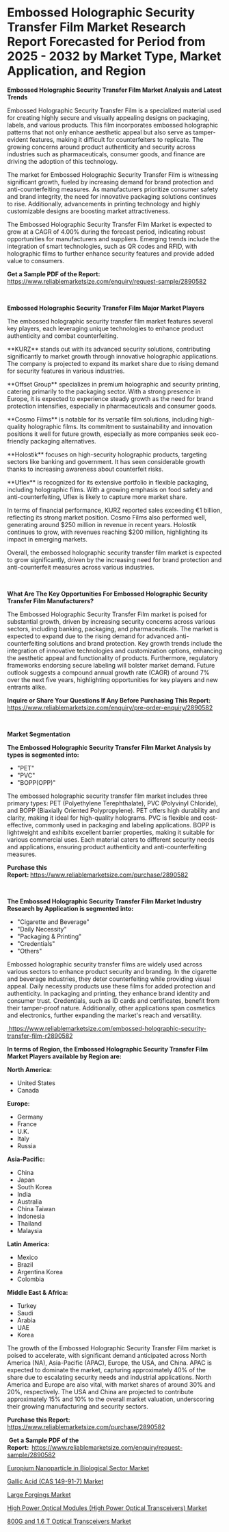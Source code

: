 <p><h1>Embossed Holographic Security Transfer Film Market Research Report Forecasted for Period from 2025 -  2032 by Market Type, Market Application, and Region</h1></p><p><strong>Embossed Holographic Security Transfer Film Market Analysis and Latest Trends</strong></p>
<p><p>Embossed Holographic Security Transfer Film is a specialized material used for creating highly secure and visually appealing designs on packaging, labels, and various products. This film incorporates embossed holographic patterns that not only enhance aesthetic appeal but also serve as tamper-evident features, making it difficult for counterfeiters to replicate. The growing concerns around product authenticity and security across industries such as pharmaceuticals, consumer goods, and finance are driving the adoption of this technology.</p><p>The market for Embossed Holographic Security Transfer Film is witnessing significant growth, fueled by increasing demand for brand protection and anti-counterfeiting measures. As manufacturers prioritize consumer safety and brand integrity, the need for innovative packaging solutions continues to rise. Additionally, advancements in printing technology and highly customizable designs are boosting market attractiveness. </p><p>The Embossed Holographic Security Transfer Film Market is expected to grow at a CAGR of 4.00% during the forecast period, indicating robust opportunities for manufacturers and suppliers. Emerging trends include the integration of smart technologies, such as QR codes and RFID, with holographic films to further enhance security features and provide added value to consumers.</p></p>
<p><strong>Get a Sample PDF of the Report:&nbsp;</strong> <a href="https://www.reliablemarketsize.com/enquiry/request-sample/2890582?utm_campaign=2041&utm_medium=2&utm_source=Github&utm_content=ia&utm_term=14032025&utm_id=embossed-holographic-security-transfer-film">https://www.reliablemarketsize.com/enquiry/request-sample/2890582</a></p>
<p>&nbsp;</p>
<p><strong>Embossed Holographic Security Transfer Film Major Market Players</strong></p>
<p><p>The embossed holographic security transfer film market features several key players, each leveraging unique technologies to enhance product authenticity and combat counterfeiting.</p><p>**KURZ** stands out with its advanced security solutions, contributing significantly to market growth through innovative holographic applications. The company is projected to expand its market share due to rising demand for security features in various industries.</p><p>**Offset Group** specializes in premium holographic and security printing, catering primarily to the packaging sector. With a strong presence in Europe, it is expected to experience steady growth as the need for brand protection intensifies, especially in pharmaceuticals and consumer goods.</p><p>**Cosmo Films** is notable for its versatile film solutions, including high-quality holographic films. Its commitment to sustainability and innovation positions it well for future growth, especially as more companies seek eco-friendly packaging alternatives. </p><p>**Holostik** focuses on high-security holographic products, targeting sectors like banking and government. It has seen considerable growth thanks to increasing awareness about counterfeit risks.</p><p>**Uflex** is recognized for its extensive portfolio in flexible packaging, including holographic films. With a growing emphasis on food safety and anti-counterfeiting, Uflex is likely to capture more market share.</p><p>In terms of financial performance, KURZ reported sales exceeding €1 billion, reflecting its strong market position. Cosmo Films also performed well, generating around $250 million in revenue in recent years. Holostik continues to grow, with revenues reaching $200 million, highlighting its impact in emerging markets.</p><p>Overall, the embossed holographic security transfer film market is expected to grow significantly, driven by the increasing need for brand protection and anti-counterfeit measures across various industries.</p></p>
<p>&nbsp;</p>
<p><strong>What Are The Key Opportunities For Embossed Holographic Security Transfer Film Manufacturers?</strong></p>
<p><p>The Embossed Holographic Security Transfer Film market is poised for substantial growth, driven by increasing security concerns across various sectors, including banking, packaging, and pharmaceuticals. The market is expected to expand due to the rising demand for advanced anti-counterfeiting solutions and brand protection. Key growth trends include the integration of innovative technologies and customization options, enhancing the aesthetic appeal and functionality of products. Furthermore, regulatory frameworks endorsing secure labeling will bolster market demand. Future outlook suggests a compound annual growth rate (CAGR) of around 7% over the next five years, highlighting opportunities for key players and new entrants alike.</p></p>
<p><strong>Inquire or Share Your Questions If Any Before Purchasing This Report:</strong> <a href="https://www.reliablemarketsize.com/enquiry/pre-order-enquiry/2890582?utm_campaign=2041&utm_medium=2&utm_source=Github&utm_content=ia&utm_term=14032025&utm_id=embossed-holographic-security-transfer-film">https://www.reliablemarketsize.com/enquiry/pre-order-enquiry/2890582</a></p>
<p>&nbsp;</p>
<p><strong>Market Segmentation</strong></p>
<p><strong>The Embossed Holographic Security Transfer Film Market Analysis by types is segmented into:</strong></p>
<p><ul><li>"PET"</li><li>"PVC"</li><li>"BOPP(OPP)"</li></ul></p>
<p><p>The embossed holographic security transfer film market includes three primary types: PET (Polyethylene Terephthalate), PVC (Polyvinyl Chloride), and BOPP (Biaxially Oriented Polypropylene). PET offers high durability and clarity, making it ideal for high-quality holograms. PVC is flexible and cost-effective, commonly used in packaging and labeling applications. BOPP is lightweight and exhibits excellent barrier properties, making it suitable for various commercial uses. Each material caters to different security needs and applications, ensuring product authenticity and anti-counterfeiting measures.</p></p>
<p><strong>Purchase this Report:&nbsp;</strong><a href="https://www.reliablemarketsize.com/purchase/2890582?utm_campaign=2041&utm_medium=2&utm_source=Github&utm_content=ia&utm_term=14032025&utm_id=embossed-holographic-security-transfer-film">https://www.reliablemarketsize.com/purchase/2890582</a></p>
<p>&nbsp;</p>
<p><strong>The Embossed Holographic Security Transfer Film Market Industry Research by Application is segmented into:</strong></p>
<p><ul><li>"Cigarette and Beverage"</li><li>"Daily Necessity"</li><li>"Packaging & Printing"</li><li>"Credentials"</li><li>"Others"</li></ul></p>
<p><p>Embossed holographic security transfer films are widely used across various sectors to enhance product security and branding. In the cigarette and beverage industries, they deter counterfeiting while providing visual appeal. Daily necessity products use these films for added protection and authenticity. In packaging and printing, they enhance brand identity and consumer trust. Credentials, such as ID cards and certificates, benefit from their tamper-proof nature. Additionally, other applications span cosmetics and electronics, further expanding the market's reach and versatility.</p></p>
<p><a href="https://www.reliablemarketsize.com/embossed-holographic-security-transfer-film-r2890582?utm_campaign=2041&utm_medium=2&utm_source=Github&utm_content=ia&utm_term=14032025&utm_id=embossed-holographic-security-transfer-film">&nbsp;https://www.reliablemarketsize.com/embossed-holographic-security-transfer-film-r2890582</a></p>
<p><strong>In terms of Region, the Embossed Holographic Security Transfer Film Market Players available by Region are:</strong></p>
<p>
    <p> <strong> North America: </strong>
        <ul>
            <li>United States</li>
            <li>Canada</li>
        </ul>
        </p> 
    <p> <strong> Europe: </strong>
        <ul>
            <li>Germany</li>
            <li>France</li>
            <li>U.K.</li>
            <li>Italy</li>
            <li>Russia</li>
        </ul>
        </p> 
    <p> <strong> Asia-Pacific: </strong>
        <ul>
            <li>China</li>
            <li>Japan</li>
            <li>South Korea</li>
            <li>India</li>
            <li>Australia</li>
            <li>China Taiwan</li>
            <li>Indonesia</li>
            <li>Thailand</li>
            <li>Malaysia</li>
        </ul>
        </p> 
    <p> <strong> Latin America: </strong>
        <ul>
            <li>Mexico</li>
            <li>Brazil</li>
            <li>Argentina Korea</li>
            <li>Colombia</li>
        </ul>
        </p> 
    <p> <strong> Middle East & Africa: </strong>
        <ul>
            <li>Turkey</li>
            <li>Saudi</li>
            <li>Arabia</li>
            <li>UAE</li>
            <li>Korea</li>
        </ul>
    </p>
    </p>
<p><p>The growth of the Embossed Holographic Security Transfer Film market is poised to accelerate, with significant demand anticipated across North America (NA), Asia-Pacific (APAC), Europe, the USA, and China. APAC is expected to dominate the market, capturing approximately 40% of the share due to escalating security needs and industrial applications. North America and Europe are also vital, with market shares of around 30% and 20%, respectively. The USA and China are projected to contribute approximately 15% and 10% to the overall market valuation, underscoring their growing manufacturing and security sectors.</p></p>
<p><strong>Purchase this Report: </strong><a href="https://www.reliablemarketsize.com/purchase/2890582?utm_campaign=2041&utm_medium=2&utm_source=Github&utm_content=ia&utm_term=14032025&utm_id=embossed-holographic-security-transfer-film">https://www.reliablemarketsize.com/purchase/2890582</a></p>
<p>&nbsp;<strong>Get a Sample PDF of the Report:&nbsp;&nbsp;</strong><a href="https://www.reliablemarketsize.com/enquiry/request-sample/2890582?utm_campaign=2041&utm_medium=2&utm_source=Github&utm_content=ia&utm_term=14032025&utm_id=embossed-holographic-security-transfer-film">https://www.reliablemarketsize.com/enquiry/request-sample/2890582</a></p>
<p><strong></strong></p>
<p><p><a href="https://github.com/tigoryemm/Market-Research-Report-List-1/blob/main/europium-nanoparticle-in-biological-sector-market.md?utm_campaign=2041&utm_medium=2&utm_source=Github&utm_content=ia&utm_term=14032025&utm_id=embossed-holographic-security-transfer-film">Europium Nanoparticle in Biological Sector Market</a></p><p><a href="https://github.com/keehnkaesssi/Market-Research-Report-List-1/blob/main/gallic-acid-cas-149-91-7-market.md?utm_campaign=2041&utm_medium=2&utm_source=Github&utm_content=ia&utm_term=14032025&utm_id=embossed-holographic-security-transfer-film">Gallic Acid (CAS 149-91-7) Market</a></p><p><a href="https://github.com/djoeamakeh/Market-Research-Report-List-1/blob/main/large-forgings-market.md?utm_campaign=2041&utm_medium=2&utm_source=Github&utm_content=ia&utm_term=14032025&utm_id=embossed-holographic-security-transfer-film">Large Forgings Market</a></p><p><a href="https://github.com/landtmman/Market-Research-Report-List-1/blob/main/high-power-optical-modules-high-power-optical-transceivers-market.md?utm_campaign=2041&utm_medium=2&utm_source=Github&utm_content=ia&utm_term=14032025&utm_id=embossed-holographic-security-transfer-film">High Power Optical Modules (High Power Optical Transceivers) Market</a></p><p><a href="https://github.com/viohlbrenksf/Market-Research-Report-List-1/blob/main/800g-and-16-t-optical-transceivers-market.md?utm_campaign=2041&utm_medium=2&utm_source=Github&utm_content=ia&utm_term=14032025&utm_id=embossed-holographic-security-transfer-film">800G and 1.6 T Optical Transceivers Market</a></p></p>